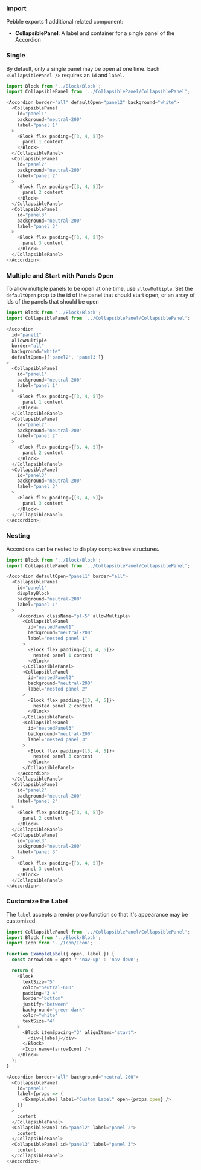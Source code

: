 ### Import

Pebble exports 1 additional related component:

- **CollapsiblePanel**: A label and container for a single panel of the Accordion

### Single

By default, only a single panel may be open at one time. Each `<CollapsiblePanel />` requires an `id` and `label`.

```js
import Block from '../Block/Block';
import CollapsiblePanel from '../CollapsiblePanel/CollapsiblePanel';

<Accordion border="all" defaultOpen="panel2" background="white">
  <CollapsiblePanel
    id="panel1"
    background="neutral-200"
    label="panel 1"
  >
    <Block flex padding={[3, 4, 5]}>
      panel 1 content
    </Block>
  </CollapsiblePanel>
  <CollapsiblePanel
    id="panel2"
    background="neutral-200"
    label="panel 2"
  >
    <Block flex padding={[3, 4, 5]}>
      panel 2 content
    </Block>
  </CollapsiblePanel>
  <CollapsiblePanel
    id="panel3"
    background="neutral-200"
    label="panel 3"
  >
    <Block flex padding={[3, 4, 5]}>
      panel 3 content
    </Block>
  </CollapsiblePanel>
</Accordion>;
```

### Multiple and Start with Panels Open

To allow multiple panels to be open at one time, use `allowMultiple`. Set the `defaultOpen` prop to the id of the panel that should start open, or an array of ids of the panels that should be open

```js
import Block from '../Block/Block';
import CollapsiblePanel from '../CollapsiblePanel/CollapsiblePanel';

<Accordion
  id="panel1"
  allowMultiple
  border="all"
  background="white"
  defaultOpen={['panel2', 'panel3']}
>
  <CollapsiblePanel
    id="panel1"
    background="neutral-200"
    label="panel 1"
  >
    <Block flex padding={[3, 4, 5]}>
      panel 1 content
    </Block>
  </CollapsiblePanel>
  <CollapsiblePanel
    id="panel2"
    background="neutral-200"
    label="panel 2"
  >
    <Block flex padding={[3, 4, 5]}>
      panel 2 content
    </Block>
  </CollapsiblePanel>
  <CollapsiblePanel
    id="panel3"
    background="neutral-200"
    label="panel 3"
  >
    <Block flex padding={[3, 4, 5]}>
      panel 3 content
    </Block>
  </CollapsiblePanel>
</Accordion>;
```

### Nesting

Accordions can be nested to display complex tree structures.

```js
import Block from '../Block/Block';
import CollapsiblePanel from '../CollapsiblePanel/CollapsiblePanel';

<Accordion defaultOpen="panel1" border="all">
  <CollapsiblePanel
    id="panel1"
    displayBlock
    background="neutral-200"
    label="panel 1"
  >
    <Accordion className="pl-5" allowMultiple>
      <CollapsiblePanel
        id="nestedPanel1"
        background="neutral-200"
        label="nested panel 1"
      >
        <Block flex padding={[3, 4, 5]}>
          nested panel 1 content
        </Block>
      </CollapsiblePanel>
      <CollapsiblePanel
        id="nestedPanel2"
        background="neutral-200"
        label="nested panel 2"
      >
        <Block flex padding={[3, 4, 5]}>
          nested panel 2 content
        </Block>
      </CollapsiblePanel>
      <CollapsiblePanel
        id="nestedPanel3"
        background="neutral-200"
        label="nested panel 3"
      >
        <Block flex padding={[3, 4, 5]}>
          nested panel 3 content
        </Block>
      </CollapsiblePanel>
    </Accordion>
  </CollapsiblePanel>
  <CollapsiblePanel
    id="panel2"
    background="neutral-200"
    label="panel 2"
  >
    <Block flex padding={[3, 4, 5]}>
      panel 2 content
    </Block>
  </CollapsiblePanel>
  <CollapsiblePanel
    id="panel3"
    background="neutral-200"
    label="panel 3"
  >
    <Block flex padding={[3, 4, 5]}>
      panel 3 content
    </Block>
  </CollapsiblePanel>
</Accordion>;
```

### Customize the Label

The `label` accepts a render prop function so that it's appearance may be customized.

```js
import CollapsiblePanel from '../CollapsiblePanel/CollapsiblePanel';
import Block from '../Block/Block';
import Icon from '../Icon/Icon';

function ExampleLabel({ open, label }) {
  const arrowIcon = open ? 'nav-up' : 'nav-down';

  return (
    <Block
      textSize="5"
      color="neutral-600"
      padding="3 4"
      border="bottom"
      justify="between"
      background="green-dark"
      color="white"
      textSize="4"
    >
      <Block itemSpacing="3" alignItems="start">
        <div>{label}</div>
      </Block>
      <Icon name={arrowIcon} />
    </Block>
  );
}

<Accordion border="all" background="neutral-200">
  <CollapsiblePanel
    id="panel1"
    label={props => (
      <ExampleLabel label="Custom Label" open={props.open} />
    )}
  >
    content
  </CollapsiblePanel>
  <CollapsiblePanel id="panel2" label="panel 2">
    content
  </CollapsiblePanel>
  <CollapsiblePanel id="panel3" label="panel 3">
    content
  </CollapsiblePanel>
</Accordion>;
```

